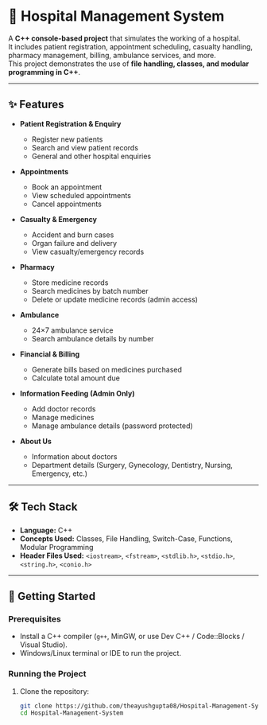 # 🏥 Hospital Management System

A **C++ console-based project** that simulates the working of a hospital.  
It includes patient registration, appointment scheduling, casualty handling, pharmacy management, billing, ambulance services, and more.  
This project demonstrates the use of **file handling, classes, and modular programming in C++**.

---

## ✨ Features

- **Patient Registration & Enquiry**
  - Register new patients
  - Search and view patient records
  - General and other hospital enquiries

- **Appointments**
  - Book an appointment
  - View scheduled appointments
  - Cancel appointments

- **Casualty & Emergency**
  - Accident and burn cases
  - Organ failure and delivery
  - View casualty/emergency records

- **Pharmacy**
  - Store medicine records
  - Search medicines by batch number
  - Delete or update medicine records (admin access)

- **Ambulance**
  - 24×7 ambulance service
  - Search ambulance details by number

- **Financial & Billing**
  - Generate bills based on medicines purchased
  - Calculate total amount due

- **Information Feeding (Admin Only)**
  - Add doctor records
  - Manage medicines
  - Manage ambulance details (password protected)

- **About Us**
  - Information about doctors
  - Department details (Surgery, Gynecology, Dentistry, Nursing, Emergency, etc.)

---

## 🛠️ Tech Stack

- **Language:** C++  
- **Concepts Used:** Classes, File Handling, Switch-Case, Functions, Modular Programming  
- **Header Files Used:** `<iostream>`, `<fstream>`, `<stdlib.h>`, `<stdio.h>`, `<string.h>`, `<conio.h>`  

---

## 🚀 Getting Started

### Prerequisites
- Install a C++ compiler (`g++`, MinGW, or use Dev C++ / Code::Blocks / Visual Studio).
- Windows/Linux terminal or IDE to run the project.

### Running the Project
1. Clone the repository:
   ```bash
   git clone https://github.com/theayushgupta08/Hospital-Management-System.git
   cd Hospital-Management-System
